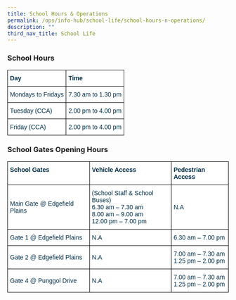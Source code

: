 ```yaml
---
title: School Hours & Operations
permalink: /ops/info-hub/school-life/school-hours-n-operations/
description: ""
third_nav_title: School Life
---
```

### School Hours

<style type="text/css">
.tg  {border-collapse:collapse;border-spacing:0;}
.tg td{border-color:black;border-style:solid;border-width:1px;font-family:Arial, sans-serif;font-size:14px;
  overflow:hidden;padding:10px 5px;word-break:normal;}
.tg th{border-color:black;border-style:solid;border-width:1px;font-family:Arial, sans-serif;font-size:14px;
  font-weight:normal;overflow:hidden;padding:10px 5px;word-break:normal;}
.tg .tg-67ya{background-color:#FFF;color:#002D46;text-align:left;vertical-align:middle}
.tg .tg-h1v5{background-color:#FFF;color:#002D46;font-weight:bold;text-align:left;vertical-align:top}
</style>
<table class="tg">
<thead>
  <tr>
    <th class="tg-h1v5">Day<br></th>
    <th class="tg-h1v5">Time<br></th>
  </tr>
</thead>
<tbody>
  <tr>
    <td class="tg-67ya">Mondays to Fridays<br></td>
    <td class="tg-67ya">7.30 am to 1.30 pm<br></td>
  </tr>
  <tr>
    <td class="tg-67ya">Tuesday (CCA)<br></td>
    <td class="tg-67ya">2.00 pm to 4.00 pm<br></td>
  </tr>
  <tr>
    <td class="tg-67ya">Friday (CCA)</td>
    <td class="tg-67ya">2.00 pm to 4.00 pm</td>
  </tr>
</tbody>
</table>

### School Gates Opening Hours

<style type="text/css">
.tg  {border-collapse:collapse;border-spacing:0;}
.tg td{border-color:black;border-style:solid;border-width:1px;font-family:Arial, sans-serif;font-size:14px;
  overflow:hidden;padding:10px 5px;word-break:normal;}
.tg th{border-color:black;border-style:solid;border-width:1px;font-family:Arial, sans-serif;font-size:14px;
  font-weight:normal;overflow:hidden;padding:10px 5px;word-break:normal;}
.tg .tg-67ya{background-color:#FFF;color:#002D46;text-align:left;vertical-align:middle}
.tg .tg-h1v5{background-color:#FFF;color:#002D46;font-weight:bold;text-align:left;vertical-align:top}
.tg .tg-vd2a{background-color:#FFF;color:#002D46;text-align:left;vertical-align:top}
</style>
<table class="tg">
<thead>
  <tr>
    <th class="tg-h1v5">School Gates<br></th>
    <th class="tg-h1v5">Vehicle Access<br></th>
    <th class="tg-h1v5">Pedestrian Access<br></th>
  </tr>
</thead>
<tbody>
  <tr>
    <td class="tg-67ya">Main Gate @ Edgefield Plains<br></td>
    <td class="tg-vd2a"><span style="background-color:initial">(School Staff &amp; School Buses)</span><br><span style="background-color:initial">6.30 am – 7.30 am</span><br><span style="background-color:initial">8.00 am – 9.00 am</span><br><span style="background-color:initial">12.00 pm – 7.00 pm</span></td>
    <td class="tg-67ya">N.A<br></td>
  </tr>
  <tr>
    <td class="tg-67ya">Gate 1 @ Edgefield Plains<br></td>
    <td class="tg-67ya">N.A<br></td>
    <td class="tg-67ya">6.30 am – 7.00 pm<br></td>
  </tr>
  <tr>
    <td class="tg-67ya">Gate 2 @ Edgefield Plains<br></td>
    <td class="tg-67ya">N.A<br></td>
    <td class="tg-vd2a"><span style="background-color:initial">7.00 am – 7.30 am</span><br><span style="background-color:initial">1.25 pm – 2.00 pm</span></td>
  </tr>
  <tr>
    <td class="tg-67ya">Gate 4 @ Punggol Drive<br></td>
    <td class="tg-67ya">N.A<br></td>
    <td class="tg-vd2a"><span style="background-color:initial">7.00 am – 7.30 am</span><br><span style="background-color:initial">1.25 pm – 2.00 pm</span></td>
  </tr>
</tbody>
</table>